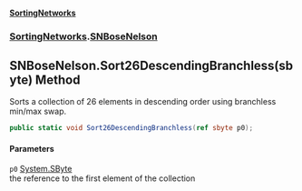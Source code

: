 #### [SortingNetworks](index.md 'index')
### [SortingNetworks](SortingNetworks.md 'SortingNetworks').[SNBoseNelson](SortingNetworks_SNBoseNelson.md 'SortingNetworks.SNBoseNelson')
## SNBoseNelson.Sort26DescendingBranchless(sbyte) Method
Sorts a collection of 26 elements in descending order using branchless min/max swap.  
```csharp
public static void Sort26DescendingBranchless(ref sbyte p0);
```
#### Parameters
<a name='SortingNetworks_SNBoseNelson_Sort26DescendingBranchless(sbyte)_p0'></a>
`p0` [System.SByte](https://docs.microsoft.com/en-us/dotnet/api/System.SByte 'System.SByte')  
the reference to the first element of the collection
  
